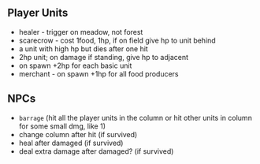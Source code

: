 

## Player Units

- healer - trigger on meadow, not forest
- scarecrow - cost 1food, 1hp, if on field give hp to unit behind
- a unit with high hp but dies after one hit
- 2hp unit; on damage if standing, give hp to adjacent
- on spawn +2hp for each basic unit
- merchant - on spawn +1hp for all food producers


## NPCs

- `barrage` (hit all the player units in the column or hit other units in column for some small dmg, like 1)
- change column after hit (if survived)
- heal after damaged (if survived)
- deal extra damage after damaged? (if survived)
